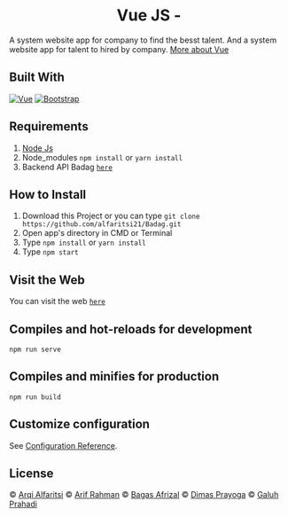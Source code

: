 <h1 align='center'>Vue JS - </h1>

A system website app for company to find the besst talent. And a system website app for talent to hired by company. [More about Vue](https://vuejs.org/)

## Built With

[![Vue](https://img.shields.io/badge/Vue-v2.6.11-green)](https://github.com/vuejs/vue)
[![Bootstrap](https://img.shields.io/badge/Bootstrap-v4.5.x-blue)](https://github.com/bootstrap-vue/bootstrap-vue)

## Requirements

1. <a href="https://nodejs.org/en/download/">Node Js</a>
2. Node_modules `npm install` or `yarn install`
3. Backend API Badag [`here`](https://github.com/alfaritsi21/Badag-Backend)

## How to Install

1. Download this Project or you can type `git clone https://github.com/alfaritsi21/Badag.git`
2. Open app's directory in CMD or Terminal
3. Type `npm install` or `yarn install`
4. Type `npm start`

## Visit the Web

You can visit the web [`here`](https://www.google.com/)

## Compiles and hot-reloads for development

```
npm run serve
```

## Compiles and minifies for production

```
npm run build
```

## Customize configuration

See [Configuration Reference](https://cli.vuejs.org/config/).

## License

© [Arqi Alfaritsi](https://github.com/alfaritsi21/)
© [Arif Rahman](https://github.com/Glitchfer)
© [Bagas Afrizal](https://github.com/bagasafrz7)
© [Dimas Prayoga](https://github.com/careerdimasprayoga)
© [Galuh Prahadi](https://github.com/galuhprahadi96)
